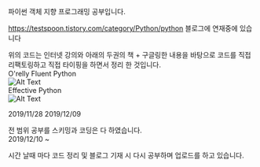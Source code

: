 파이썬 객체 지향 프로그래밍 공부입니다.   

https://testspoon.tistory.com/category/Python/python  블로그에 연재중에 있습니다

위의 코드는 인터넷 강의와 아래의 두권의 책 + 구글링한 내용을 바탕으로 코드를 직접 리팩토링하고 직접 타이핑을 하면서 정리 한 것입니다.  
O'relly Fluent Python  
![Alt Text](https://m.media-amazon.com/images/S/aplus-media/vc/ff638fd3-a039-4ca3-adb9-f2283d2dafb2.png)    
Effective Python    
![Alt Text](https://images-na.ssl-images-amazon.com/images/I/514H6h597qL._SX380_BO1,204,203,200_.jpg)     


2019/11/28 2019/12/09   

전 범위 공부를 스키밍과 코딩은 다 하였습니다.   
2019/12/10 ~  

시간 날때 마다 코드 정리 및 블로그 기재 시 다시 공부하며 업로드를 하고 있습니다.   

